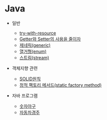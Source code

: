 # Java
- 일반
  - [try-with-resource](https://github.com/Naellu/TIL/blob/master/JAVA/try-with-resource.md)
  - [Getter와 Setter의 사용을 줄이자](https://github.com/Naellu/TIL/blob/master/JAVA/getter-setter.md)
  - [제네릭(generic)](https://github.com/Naellu/TIL/blob/master/JAVA/generic.md)
  - [열거형(enum)](https://github.com/Naellu/TIL/blob/master/JAVA/enum.md)
  - [스트림(stream)](https://github.com/Naellu/TIL/blob/master/JAVA/stream.md)


- 객체지향 관련
  - [SOLID원칙](https://github.com/Naellu/TIL/blob/master/JAVA/OOP/SOLID.md)
  - [정적 팩토리 메서드(static factory method)](https://github.com/Naellu/TIL/blob/master/JAVA/OOP/Static-Factory-Method.md)


- 자바 프로그램
  - [숫자야구](https://github.com/Naellu/TIL/blob/master/JAVA/program/baseballgame.md)
  - [자동차경주](https://github.com/Naellu/TIL/blob/master/JAVA/program/racingcargame.md)
